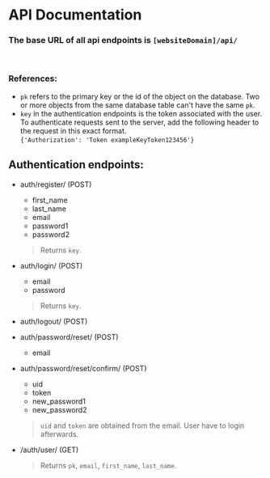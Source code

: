 # API Documentation

### The base URL of all api endpoints is `[websiteDomain]/api/`
<br>

### References:
- `pk` refers to the primary key or the id of the object on the database. Two or more objects from the same database table can't have the same `pk`.
- `key` in the authentication endpoints is the token associated with the user. To authenticate requests sent to the server, add the following header to the request in this exact format. <br>
`{'Authorization': 'Token exampleKeyToken123456'}`

## Authentication endpoints:

- auth/register/ (POST)
  - first_name
  - last_name
  - email
  - password1
  - password2
  >Returns `key`.

- auth/login/ (POST)
  - email
  - password
  >Returns `key`.

- auth/logout/ (POST)

- auth/password/reset/ (POST)
  - email

- auth/password/reset/confirm/ (POST)
  - uid
  - token
  - new_password1
  - new_password2
  >`uid` and `token` are obtained from the email. User have to login afterwards.

- /auth/user/ (GET)
  >Returns `pk`, `email`, `first_name`, `last_name`.
